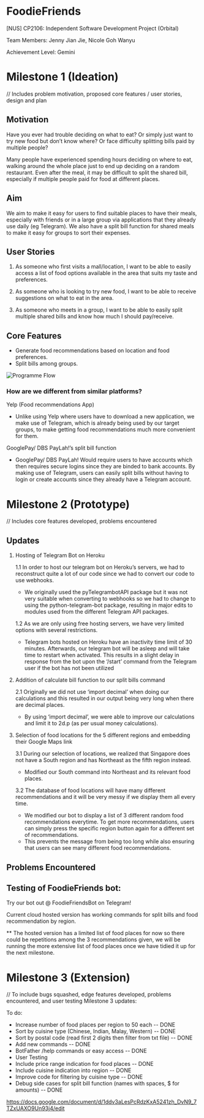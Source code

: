 # FoodieFriends
[NUS] CP2106: Independent Software Development Project (Orbital)

Team Members: Jenny Jian Jie, Nicole Goh Wanyu

Achievement Level: Gemini

# Milestone 1 (Ideation)

// Includes problem motivation, proposed core features / user stories, design and plan

## Motivation 

Have you ever had trouble deciding on what to eat? Or simply just want to try new food but don’t know where? Or face difficulty splitting bills paid by multiple people? 

Many people have experienced spending hours deciding on where to eat, walking around the whole place just to end up deciding on a random restaurant. Even after the meal, it may be difficult to split the shared bill, especially if multiple people paid for food at different places.

## Aim 

We aim to make it easy for users to find suitable places to have their meals, especially with friends or in a large group via applications that they already use daily (eg Telegram). We also have a split bill function for shared meals to make it easy for groups to sort their expenses.

## User Stories

1. As someone who first visits a mall/location, I want to be able to easily access a list of food options available in the area that suits my taste and preferences.

2. As someone who is looking to try new food, I want to be able to receive suggestions on what to eat in the area.

3. As someone who meets in a group, I want to be able to easily split multiple shared bills and know how much I should pay/receive. 

## Core Features

- Generate food recommendations based on location and food preferences.
- Split bills among groups.

![Programme Flow](https://user-images.githubusercontent.com/78203310/126294720-50170cdb-f890-4557-95a0-0f2500ea27f5.jpg)

### How are we different from similar platforms?
Yelp (Food recommendations App)
- Unlike using Yelp where users have to download a new application, we make use of Telegram, which is already being used by our target groups, to make getting food recommendations much more convenient for them.


GooglePay/ DBS PayLah!’s split bill function
- GooglePay/ DBS PayLah! Would require users to have accounts which then requires secure logins since they are binded to bank accounts. By making use of Telegram, users can easily split bills without having to login or create accounts since they already have a Telegram account.


# Milestone 2 (Prototype)

// Includes core features developed, problems encountered

## Updates

1. Hosting of Telegram Bot on Heroku 

    1.1 In order to host our telegram bot on Heroku’s servers, we had to reconstruct quite a lot of our code since we had to convert our code to use webhooks.
    - We originally used the pyTelegrambotAPI package but it was not very suitable when converting to webhooks so we had to change to using the python-telegram-bot package, resulting in major edits to modules used from the  different Telegram API packages.
    
    1.2 As we are only using free hosting servers, we have very limited options with several restrictions.
    -  Telegram bots hosted on Heroku have an inactivity time limit of 30 minutes. Afterwards, our telegram bot will be asleep and will take time to restart when activated. This results in a slight delay in response from the bot upon the ‘/start’ command from the Telegram user if the bot has not been utilized 

2. Addition of calculate bill function to our split bills command

    2.1 Originally we did not use ‘import decimal’ when doing our calculations and this resulted in our output being very long when there are decimal places.
    - By using ‘import decimal’, we were able to improve our calculations and limit it to 2d.p (as per usual money calculations).

3. Selection of food locations for the 5 different regions and embedding their Google Maps link

    3.1 During our selection of locations, we realized that Singapore does not have a South region and has Northeast as the fifth region instead.
    - Modified our South command into Northeast and its relevant food places.

    3.2 The database of food locations will have many different recommendations and it will be very messy if we display them all every time.
    - We modified our bot to display a list of 3 different random food recommendations everytime. To get more recommendations, users can simply press the specific region button again for a different set of recommendations.
    - This prevents the message from being too long while also ensuring that users can see many different food recommendations.


## Problems Encountered

## Testing of FoodieFriends bot:
Try our bot out @ FoodieFriendsBot on Telegram!

Current cloud hosted version has working commands for split bills and food recommendation by region. 

** The hosted version has a limited list of food places for now so there could be repetitions among the 3 recommendations given, we will be running the more extensive list of food places once we have tidied it up for the next milestone.


# Milestone 3 (Extension)

// To include bugs squashed, edge features developed, problems encountered, and user testing
Milestone 3 updates:

To do:
- Increase number of food places per region to 50 each -- DONE
- Sort by cuisine type (Chinese, Indian, Malay, Western) -- DONE
- Sort by postal code (read first 2 digits then filter from txt file) -- DONE
- Add new commands -- DONE
- BotFather /help commands or easy access -- DONE
- User Testing
- Include price range indication for food places -- DONE
- Include cuisine indication into region -- DONE
- Improve code for filtering by cuisine type -- DONE
- Debug side cases for split bill function (names with spaces, $ for amounts) -- DONE

https://docs.google.com/document/d/1ddv3aLesPcRdzKxA5241zh_DvN9_7TZxUAXO9Un93j4/edit



